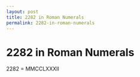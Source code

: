 ```yaml
---
layout: post
title: 2282 in Roman Numerals
permalink: 2282-in-roman-numerals
---
```


# 2282 in Roman Numerals

2282 = MMCCLXXXII
